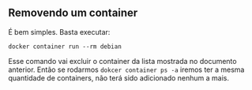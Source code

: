 ## Removendo um container

É bem simples. Basta executar: 

```docker container run --rm debian```

Esse comando vai excluir o container da lista mostrada no documento anterior. 
Então se rodarmos ```dokcer container ps -a``` iremos ter a mesma quantidade de containers, não  terá sido adicionado nenhum a mais.

